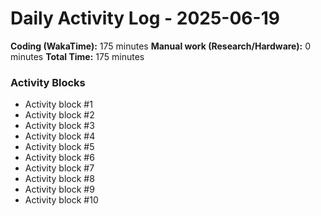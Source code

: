# Daily Activity Log - 2025-06-19

**Coding (WakaTime):** 175 minutes
**Manual work (Research/Hardware):** 0 minutes
**Total Time:** 175 minutes

### Activity Blocks
- Activity block #1
- Activity block #2
- Activity block #3
- Activity block #4
- Activity block #5
- Activity block #6
- Activity block #7
- Activity block #8
- Activity block #9
- Activity block #10
